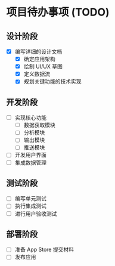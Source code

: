 # 项目待办事项 (TODO)

## 设计阶段

- [x] 编写详细的设计文档
  - [x] 确定应用架构
  - [x] 绘制 UI/UX 草图
  - [x] 定义数据流
  - [x] 规划关键功能的技术实现

## 开发阶段

- [ ] 实现核心功能
  - [ ] 数据获取模块
  - [ ] 分析模块
  - [ ] 输出模块
  - [ ] 推送模块
- [ ] 开发用户界面
- [ ] 集成数据管理

## 测试阶段

- [ ] 编写单元测试
- [ ] 执行集成测试
- [ ] 进行用户验收测试

## 部署阶段

- [ ] 准备 App Store 提交材料
- [ ] 发布应用